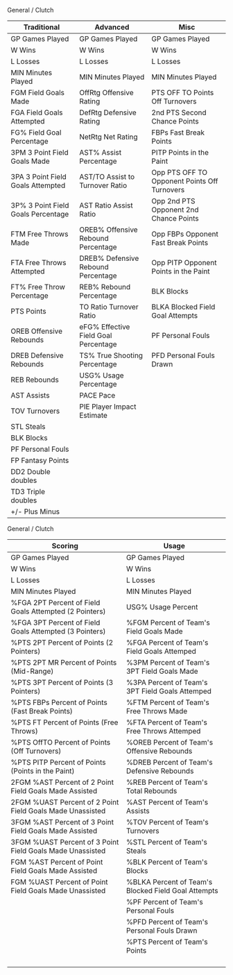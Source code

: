 General / Clutch

| Traditional                         | Advanced                              | Misc                                          | 
|-------------------------------------|---------------------------------------|-----------------------------------------------|
| GP Games Played                     | GP Games Played                       | GP Games Played                               |
| W Wins                              | W Wins                                | W Wins                                        |
| L Losses                            | L Losses                              | L Losses                                      |
| MIN Minutes Played                  | MIN Minutes Played                    | MIN Minutes Played                            |
| FGM Field Goals Made                | OffRtg Offensive Rating               | PTS OFF TO Points Off Turnovers               |
| FGA Field Goals Attempted           | DefRtg Defensive Rating               | 2nd PTS Second Chance Points                  |
| FG% Field Goal Percentage           | NetRtg Net Rating                     | FBPs Fast Break Points                        |
| 3PM 3 Point Field Goals Made        | AST% Assist Percentage                | PITP Points in the Paint                      |
| 3PA 3 Point Field Goals Attempted   | AST/TO Assist to Turnover Ratio       | Opp PTS OFF TO Opponent Points Off Turnovers  |
| 3P% 3 Point Field Goals Percentage  | AST Ratio Assist Ratio                | Opp 2nd PTS Opponent 2nd Chance Points        |
| FTM Free Throws Made                | OREB% Offensive Rebound Percentage    | Opp FBPs Opponent Fast Break Points           |
| FTA Free Throws Attempted           | DREB% Defensive Rebound Percentage    | Opp PITP Opponent Points in the Paint         |
| FT% Free Throw Percentage           | REB% Rebound Percentage               | BLK Blocks                                    |
| PTS Points                          | TO Ratio Turnover Ratio               | BLKA Blocked Field Goal Attempts              |
| OREB Offensive Rebounds             | eFG% Effective Field Goal Percentage  | PF Personal Fouls                             |
| DREB Defensive Rebounds             | TS% True Shooting Percentage          | PFD Personal Fouls Drawn                      |
| REB Rebounds                        | USG% Usage Percentage                 |                                               |
| AST Assists                         | PACE Pace                             |                                               |
| TOV Turnovers                       | PIE Player Impact Estimate            |                                               |
| STL Steals                          |                                       |                                               |
| BLK Blocks                          |                                       |                                               |
| PF Personal Fouls                   |                                       |                                               |
| FP Fantasy Points                   |                                       |                                               |
| DD2 Double doubles                  |                                       |                                               |
| TD3 Triple doubles                  |                                       |                                               |
| +/- Plus Minus                      |                                       |                                               |

General / Clutch

| Scoring                                                    | Usage
|------------------------------------------------------------|------------------------------------------------------|
| GP Games Played                                            | GP Games Played                                      |
| W Wins                                                     | W Wins                                               |
| L Losses                                                   | L Losses                                             |
| MIN Minutes Played                                         | MIN Minutes Played                                   |
| %FGA 2PT Percent of Field Goals Attempted (2 Pointers)     | USG% Usage Percent                                   |
| %FGA 3PT Percent of Field Goals Attempted (3 Pointers)     | %FGM Percent of Team's Field Goals Made              |
| %PTS 2PT Percent of Points (2 Pointers)                    | %FGA Percent of Team's Field Goals Attemped          |
| %PTS 2PT MR Percent of Points (Mid-Range)                  | %3PM Percent of Team's 3PT Field Goals Made          |
| %PTS 3PT Percent of Points (3 Pointers)                    | %3PA Percent of Team's 3PT Field Goals Attemped      |
| %PTS FBPs Percent of Points (Fast Break Points)            | %FTM Percent of Team's Free Throws Made              |
| %PTS FT Percent of Points (Free Throws)                    | %FTA Percent of Team's Free Throws Attemped          |
| %PTS OffTO Percent of Points (Off Turnovers)               | %OREB Percent of Team's Offensive Rebounds           |
| %PTS PITP Percent of Points (Points in the Paint)          | %DREB Percent of Team's Defensive Rebounds           |
| 2FGM %AST Percent of 2 Point Field Goals Made Assisted     | %REB Percent of Team's Total Rebounds                |
| 2FGM %UAST Percent of 2 Point Field Goals Made Unassisted  | %AST Percent of Team's Assists                       |
| 3FGM %AST Percent of 3 Point Field Goals Made Assisted     | %TOV Percent of Team's Turnovers                     |
| 3FGM %UAST Percent of 3 Point Field Goals Made Unassisted  | %STL Percent of Team's Steals                        |
| FGM %AST Percent of Point Field Goals Made Assisted        | %BLK Percent of Team's Blocks                        |
| FGM %UAST Percent of Point Field Goals Made Unassisted     | %BLKA Percent of Team's Blocked Field Goal Attempts  |
|                                                            | %PF Percent of Team's Personal Fouls                 |
|                                                            | %PFD Percent of Team's Personal Fouls Drawn          |
|                                                            | %PTS Percent of Team's Points                        |
|                                                            |                                                      |
|                                                            |                                                      |
|                                                            |                                                      |
|                                                            |                                                      |